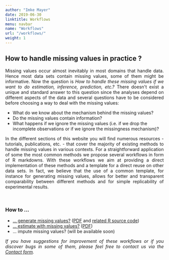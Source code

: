 ```yaml
---
author: "Imke Mayer"
date: 2019-06-30
linktitle: Workflows
menu: navbar
name: "Workflows"
url: "/workflows/"
weight: 1
---
```


<h2>How to handle missing values in practice ? </h2>

<p align="justify">Missing values occur almost inevitably in most domains that handle data. Hence most data sets contain missing values, some of them might be informative. Now the question is <i>How to handle these missing values if we want to do estimation, inference, prediction, etc.?</i> There doesn't exist a unique and standard answer to this question since the analyses depend on different aspects of the data and several questions have to be considered before choosing a way to deal with the missing values:</p>

<ul>
  <li>What do we know about the mechanism behind the missing values?</li>
  <li>Do the missing values contain information?</li>
  <li>What happens if we ignore the missing values (i.e. if we drop the incomplete observations or if we ignore the missingness mechanism)?</li>
</ul>

<p align="justify">In the different sections of this website you will find numerous resources - tutorials, publications, etc. - that cover the majority of existing methods to handle missing values in various contexts. For a straightforward application of some the most common methods we propose several workflows in form of R markdowns. With these workflows we aim at providing a direct implementation of these methods and a template for a direct reuse on other data sets. In fact, we believe that the use of a common template, for instance for generating missing values, allows for better and transparent comparability between different methods and for simple replicability of experimental results.</p>


<br>
<h3>How to ...</h3>
<ul class="list-group" id="workflows-list">
<li class="list-group-item"> <a href="/how-to/generate/missSimul.html" target="_blank">... generate missing values?</a> (<a href="/how-to/generate/missSimul.pdf" target="_blank">PDF</a> and <a href="/how-to/generate/amputation.R" target="_blank">related R source code</a>)</li>
<li class="list-group-item"> <a href="/how-to/estimate/missEstim.html" target="_blank">... estimate with missing values?</a> (<a href="/how-to/estimate/missEstim.pdf" target="_blank">PDF</a>)</li>
<li class="list-group-item"> ... impute missing values? (will be available soon)</li>
</ul>

<p align="justify"><i>If you have suggestions for improvement of these workflows or if you discover bugs in some of them, please feel free to contact us via the <a href="/contact/">Contact form</a>.</i></p>



<style>
.collapse-row.collapsed + tr {
     display: none;
}


tr.border_bottom {
  border-bottom:2pt solid black;
}


table {
  font-size: small;
}

</style>



